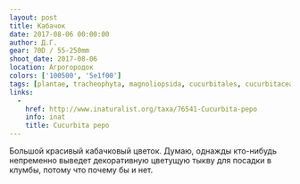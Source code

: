 ```yaml
---
layout: post
title: Кабачок
date: 2017-08-06 00:00:00
author: Д.Г.
gear: 70D / 55-250mm
shoot_date: 2017-08-06
location: Агрогородок
colors: ['100500', '5e1f00']
tags: [plantae, tracheophyta, magnoliopsida, cucurbitales, cucurbitaceae, cucurbita, cucurbita pepo]
links:
  -
    href: http://www.inaturalist.org/taxa/76541-Cucurbita-pepo
    info: inat
    title: Cucurbita pepo
---
```

Большой красивый кабачковый цветок. Думаю, однажды кто-нибудь непременно выведет декоративную цветущую тыкву для посадки в клумбы, потому что почему бы и нет.
